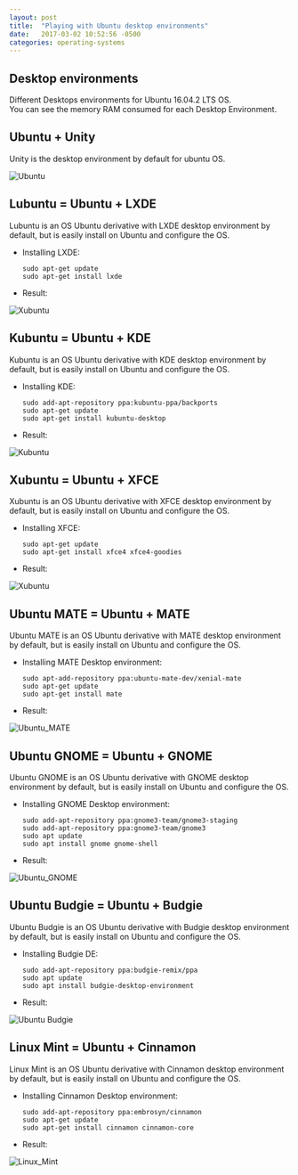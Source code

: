 ```yaml
---
layout: post
title:  "Playing with Ubuntu desktop environments"
date:   2017-03-02 10:52:56 -0500
categories: operating-systems
---
```

## Desktop environments

Different Desktops environments for Ubuntu 16.04.2 LTS OS.  
You can see the memory RAM consumed for each Desktop Environment.

## Ubuntu + Unity

Unity is the desktop environment by default for ubuntu OS.

![Ubuntu](/assets/desktopEnvironments/Ubuntu-unity.png "Ubuntu")

## Lubuntu = Ubuntu + LXDE

Lubuntu is an OS Ubuntu derivative with LXDE desktop environment by default,
but is easily install on Ubuntu and configure the OS.

* Installing LXDE:

      sudo apt-get update
      sudo apt-get install lxde

* Result:

![Xubuntu](/assets/desktopEnvironments/Lubuntu-lxde.png "Lubuntu")

## Kubuntu = Ubuntu + KDE

Kubuntu is an OS Ubuntu derivative with KDE desktop environment by default,
but is easily install on Ubuntu and configure the OS.

* Installing KDE:

      sudo add-apt-repository ppa:kubuntu-ppa/backports
      sudo apt-get update
      sudo apt-get install kubuntu-desktop

* Result:

![Kubuntu](/assets/desktopEnvironments/Kubuntu-kde.png "Kubuntu")

## Xubuntu = Ubuntu + XFCE

Xubuntu is an OS Ubuntu derivative with XFCE desktop environment by default,
but is easily install on Ubuntu and configure the OS.

* Installing XFCE:

      sudo apt-get update
      sudo apt-get install xfce4 xfce4-goodies

* Result:

![Xubuntu](/assets/desktopEnvironments/Xubuntu-xfce.png "Xubuntu")

## Ubuntu MATE = Ubuntu + MATE

Ubuntu MATE is an OS Ubuntu derivative with MATE desktop environment by default,
but is easily install on Ubuntu and configure the OS.

* Installing MATE Desktop environment:

      sudo apt-add-repository ppa:ubuntu-mate-dev/xenial-mate
      sudo apt-get update
      sudo apt-get install mate 

* Result:

![Ubuntu_MATE](/assets/desktopEnvironments/Ubuntu_MATE-mate.png "Ubuntu MATE")

## Ubuntu GNOME = Ubuntu + GNOME

Ubuntu GNOME is an OS Ubuntu derivative with GNOME desktop environment by default,
but is easily install on Ubuntu and configure the OS.

* Installing GNOME Desktop environment:

      sudo add-apt-repository ppa:gnome3-team/gnome3-staging
      sudo add-apt-repository ppa:gnome3-team/gnome3
      sudo apt update
      sudo apt install gnome gnome-shell

* Result:

![Ubuntu_GNOME](/assets/desktopEnvironments/Ubuntu_GNOME-gnome.png "Ubuntu GNOME")

## Ubuntu Budgie = Ubuntu + Budgie

Ubuntu Budgie is an OS Ubuntu derivative with Budgie desktop environment by default,
but is easily install on Ubuntu and configure the OS.

* Installing Budgie DE:

      sudo add-apt-repository ppa:budgie-remix/ppa
      sudo apt update
      sudo apt install budgie-desktop-environment

* Result:

![Ubuntu Budgie](/assets/desktopEnvironments/Ubuntu_BUDGIE-budgie.png "Ubuntu Budgie")

## Linux Mint = Ubuntu + Cinnamon

Linux Mint is an OS Ubuntu derivative with Cinnamon desktop environment by default,
but is easily install on Ubuntu and configure the OS.

* Installing Cinnamon Desktop environment:

      sudo add-apt-repository ppa:embrosyn/cinnamon
      sudo apt-get update
      sudo apt-get install cinnamon cinnamon-core

* Result:

![Linux_Mint](/assets/desktopEnvironments/Linux_Mint-Cinnamon.png "Linux Mint")


